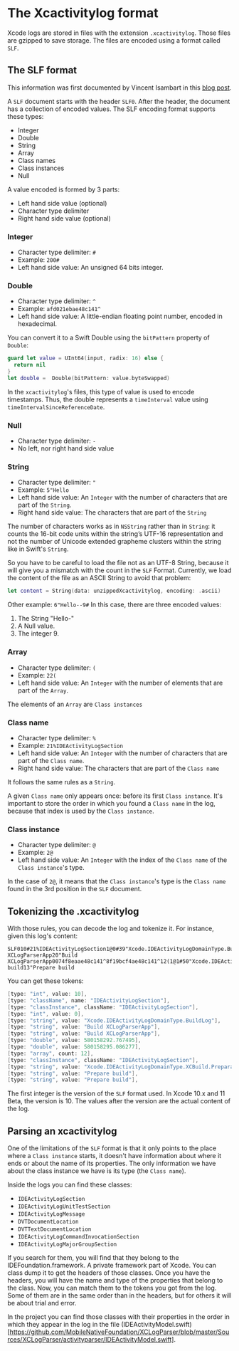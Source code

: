 # The Xcactivitylog format

Xcode logs are stored in files with the extension `.xcactivitylog`. Those files are gzipped to save storage. The files are encoded using a format called `SLF`.

## The SLF format

This information was first documented by Vincent Isambart in this [blog post](https://techlife.cookpad.com/entry/2017/12/08/124532).

A `SLF` document starts with the header `SLF0`. After the header, the document has a collection of encoded values. The SLF encoding format supports these types:

- Integer
- Double
- String
- Array
- Class names
- Class instances
- Null

A value encoded is formed by 3 parts:

- Left hand side value (optional)
- Character type delimiter
- Right hand side value (optional)

### Integer

- Character type delimiter: `#`
- Example: `200#`
- Left hand side value: An unsigned 64 bits integer.

### Double

- Character type delimiter: `^`
- Example: `afd021ebae48c141^`
- Left hand side value: A little-endian floating point number, encoded in hexadecimal.

You can convert it to a Swift Double using the `bitPattern` property of `Double`:

```swift
guard let value = UInt64(input, radix: 16) else {
  return nil
}
let double =  Double(bitPattern: value.byteSwapped)
```

In the `xcactivitylog`'s files, this type of value is used to encode timestamps. Thus, the double represents a `timeInterval` value using `timeIntervalSinceReferenceDate`.

### Null

- Character type delimiter: `-`
- No left, nor right hand side value

### String

- Character type delimiter: `"`
- Example: `5"Hello`
- Left hand side value: An `Integer` with the number of characters that are part of the `String`.
- Right hand side value: The characters that are part of the `String`

The number of characters works as in `NSString` rather than in `String`: it counts the 16-bit code units within the string’s UTF-16 representation and not the number of Unicode extended grapheme clusters within the string like in Swift's `String`.

So you have to be careful to load the file not as an UTF-8 String, because it will give you a mismatch with the count in the `SLF` Format. Currently, we load the content of the file as an ASCII String to avoid that problem:

```swift
let content = String(data: unzippedXcactivitylog, encoding: .ascii)
```

Other example:
`6"Hello--9#`
In this case, there are three encoded values:

1. The String "Hello-"
2. A Null value.
3. The integer 9.

### Array

- Character type delimiter: `(`
- Example: `22(`
- Left hand side value: An `Integer` with the number of elements that are part of the `Array`.

The elements of an `Array` are `Class instances`

### Class name

- Character type delimiter: `%`
- Example: `21%IDEActivityLogSection`
- Left hand side value: An `Integer` with the number of characters that are part of the `Class name`.
- Right hand side value: The characters that are part of the `Class name`

It follows the same rules as a `String`.

A given `Class name` only appears once: before its first `Class instance`. It's important to store the order in which you found a `Class name` in the log, because that index is used by the `Class instance`.

### Class instance

- Character type delimiter: `@`
- Example: `2@`
- Left hand side value: An `Integer` with the index of the `Class name` of the `Class instance`'s type.

In the case of `2@`, it means that the `Class instance`'s type is the `Class name` found in the 3rd position in the `SLF` document.

## Tokenizing the .xcactivitylog

With those rules, you can decode the log and tokenize it. For instance, given this log's content:

```
SLF010#21%IDEActivityLogSection1@0#39"Xcode.IDEActivityLogDomainType.BuildLog20"Build XCLogParserApp20"Build XCLogParserApp0074f8eaae48c141^8f19bcf4ae48c141^12(1@1#50"Xcode.IDEActivityLogDomainType.XCBuild.Preparation13"Prepare build13"Prepare build
```

You can get these tokens:

```swift
[type: "int", value: 10],
[type: "className", name: "IDEActivityLogSection"],
[type: "classInstance", className: "IDEActivityLogSection"],
[type: "int", value: 0],
[type: "string", value: "Xcode.IDEActivityLogDomainType.BuildLog"],
[type: "string", value: "Build XCLogParserApp"],
[type: "string", value: "Build XCLogParserApp"],
[type: "double", value: 580158292.767495],
[type: "double", value: 580158295.086277],
[type: "array", count: 12],
[type: "classInstance", className: "IDEActivityLogSection"],
[type: "string", value: "Xcode.IDEActivityLogDomainType.XCBuild.Preparation"],
[type: "string", value: "Prepare build"],
[type: "string", value: "Prepare build"],
```

The first integer is the version of the `SLF` format used. In Xcode 10.x and 11 Beta, the version is 10. The values after the version are the actual content of the log.

## Parsing an xcactivitylog

One of the limitations of the `SLF` format is that it only points to the place where a `Class instance` starts, it doesn't have information about where it ends or about the name of its properties. The only information we have about the class instance we have is its type (the `Class name`).

Inside the logs you can find these classes:

- `IDEActivityLogSection`
- `IDEActivityLogUnitTestSection`
- `IDEActivityLogMessage`
- `DVTDocumentLocation`
- `DVTTextDocumentLocation`
- `IDEActivityLogCommandInvocationSection`
- `IDEActivityLogMajorGroupSection`

If you search for them, you will find that they belong to the IDEFoundation.framework. A private framework part of Xcode. You can class dump it to get the headers of those classes. Once you have the headers, you will have the name and type of the properties that belong to the class. Now, you can match them to the tokens you got from the log. Some of them are in the same order than in the headers, but for others it will be about trial and error.

In the project you can find those classes with their properties in the order in which they appear in the log in the file (IDEActivityModel.swift)[https://github.com/MobileNativeFoundation/XCLogParser/blob/master/Sources/XCLogParser/activityparser/IDEActivityModel.swift].

